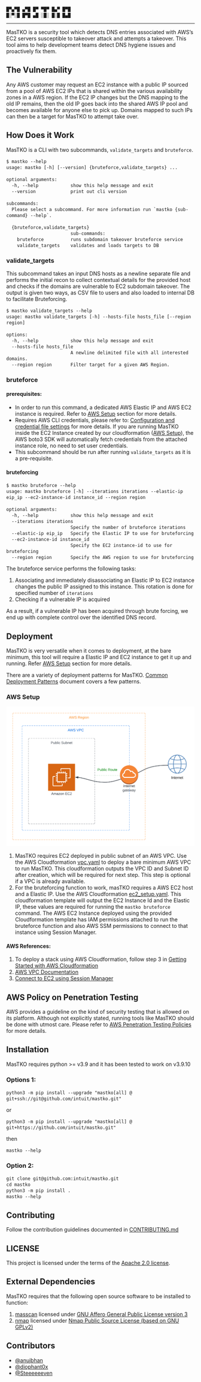 ```
█▀▄▀█ ▄▀█ █▀ ▀█▀ █▄▀ █▀█
█░▀░█ █▀█ ▄█ ░█░ █░█ █▄█
```
---
MasTKO is a security tool which detects DNS entries associated with AWS’s EC2 servers susceptible to takeover attack and attempts a takeover. This tool aims to help development teams detect DNS hygiene issues and proactively fix them.

## The Vulnerability

Any AWS customer may request an EC2 instance with a public IP sourced from a pool of AWS EC2 IPs that is shared within the various availability zones in a AWS region. If the EC2 IP changes but the DNS mapping to the old IP remains, then the old IP goes back into the shared AWS IP pool and becomes available for anyone else to pick up. Domains mapped to such IPs can then be a target for MasTKO to attempt take over.

## How Does it Work

MasTKO is a CLI with two subcommands, `validate_targets` and `bruteforce`.

```
$ mastko --help
usage: mastko [-h] [--version] {bruteforce,validate_targets} ...

optional arguments:
  -h, --help            show this help message and exit
  --version             print out cli version

subcommands:
  Please select a subcommand. For more information run `mastko {sub-command} --help`.

  {bruteforce,validate_targets}
                        sub-commands:
    bruteforce          runs subdomain takeover bruteforce service
    validate_targets    validates and loads targets to DB
```

### validate_targets

This subcommand takes an input DNS hosts as a newline separate file and performs the initial recon to collect contextual details for the provided host and checks if the domains are vulnerable to EC2 subdomain takeover. The output is given two ways, as CSV file to users and also loaded to internal DB to facilitate Bruteforcing.

```
$ mastko validate_targets --help
usage: mastko validate_targets [-h] --hosts-file hosts_file [--region region]

options:
  -h, --help            show this help message and exit
  --hosts-file hosts_file
                        A newline delimited file with all interested domains.
  --region region       Filter target for a given AWS Region.
```

### bruteforce

#### prerequisites:

* In order to run this command, a dedicated AWS Elastic IP and AWS EC2 instance is required. Refer to [AWS Setup](#aws-setup) section for more details.
* Requires AWS CLI credentials, please refer to: [Configuration and credential file settings](https://docs.aws.amazon.com/cli/latest/userguide/cli-configure-files.html) for more details. If you are running MasTKO inside the EC2 Instance created by our cloudformation ([AWS Setup](#aws-setup)), the AWS boto3 SDK will automatically fetch credentials from the attached instance role, no need to set user credentials.
* This subcommand should be run after running `validate_targets` as it is a pre-requisite.

#### bruteforcing

```
$ mastko bruteforce --help 
usage: mastko bruteforce [-h] --iterations iterations --elastic-ip eip_ip --ec2-instance-id instance_id --region region

optional arguments:
  -h, --help            show this help message and exit
  --iterations iterations
                        Specify the number of bruteforce iterations
  --elastic-ip eip_ip   Specify the Elastic IP to use for bruteforcing
  --ec2-instance-id instance_id
                        Specify the EC2 instance-id to use for bruteforcing
  --region region       Specify the AWS region to use for bruteforcing
```

The bruteforce service performs the following tasks:

1. Associating and immediately disassociating an Elastic IP to EC2 instance changes the public IP assigned to this instance. This rotation is done for specified number of `iterations`
2. Checking if a vulnerable IP is acquired

As a result, if a vulnerable IP has been acquired through brute forcing, we end up with complete control over the identified DNS record.

## Deployment

MasTKO is very versatile when it comes to deployment, at the bare minimum, this tool will require a Elastic IP and EC2 instance to get it up and running. Refer [AWS Setup](#aws-setup) section for more details.

There are a variety of deployment patterns for MasTKO. [Common Deployment Patterns](/docs/deployment_patterns.md) document covers a few patterns.

### AWS Setup

![AWS Setup](docs/images/aws_setup.png)

1. MasTKO requires EC2 deployed in public subnet of an AWS VPC. Use the AWS Cloudformation [vpc.yaml](aws/vpc.yaml) to deploy a bare minimum AWS VPC to run MasTKO. This cloudformation outputs the VPC ID and Subnet ID after creation, which will be required for next step. This step is optional if a VPC is already available.
2. For the bruteforcing function to work, masTKO requires a AWS EC2 host and a Elastic IP. Use the AWS Cloudformation [ec2_setup.yaml](aws/ec2_setup.yaml). This cloudformation template will output the EC2 Instance Id and the Elastic IP, these values are required for running the `mastko bruteforce` command. The AWS EC2 Instance deployed using the provided Cloudformation template has IAM permissions attached to run the bruteforce function and also AWS SSM permissions to connect to that instance using Session Manager.
   
#### AWS References:
1. To deploy a stack using AWS Cloudformation, follow step 3 in [Getting Started with AWS Cloudformation](https://docs.aws.amazon.com/AWSCloudFormation/latest/UserGuide/GettingStarted.Walkthrough.html)
2. [AWS VPC Documentation](https://docs.aws.amazon.com/vpc/latest/userguide/what-is-amazon-vpc.html)
3. [Connect to EC2 using Session Manager](https://docs.aws.amazon.com/AWSEC2/latest/UserGuide/session-manager.html)

## AWS Policy on Penetration Testing

AWS provides a guideline on the kind of security testing that is allowed on its platform. Although not explicitly stated, running tools like MasTKO should be done with utmost care. Please refer to [AWS Penetration Testing Policies](https://aws.amazon.com/security/penetration-testing/) for more details.

## Installation

MasTKO requires python >= v3.9 and it has been tested to work on v3.9.10

### Options 1:

```
python3 -m pip install --upgrade "mastko[all] @ git+ssh://git@github.com/intuit/mastko.git"
```
or

```
python3 -m pip install --upgrade "mastko[all] @ git+https://github.com/intuit/mastko.git"
```
then

```
mastko --help
```

### Option 2:

```
git clone git@github.com:intuit/mastko.git
cd mastko
python3 -m pip install .
mastko --help
```

## Contributing

Follow the contribution guidelines documented in [CONTRIBUTING.md](/CONTRIBUTING.md)

## LICENSE

This project is licensed under the terms of the [Apache 2.0 license](/LICENSE.md).

## External Dependencies

MasTKO requires that the following open source software to be installed to function:

1. [masscan](https://github.com/robertdavidgraham/masscan) licensed under [GNU Affero General Public License version 3](https://github.com/robertdavidgraham/masscan/blob/master/LICENSE)
2. [nmap](https://nmap.org/) licensed under [Nmap Public Source License (based on GNU GPLv2)](https://nmap.org/npsl/)

## Contributors

- [@anujbhan](https://github.com/anujbhan)
- [@diophant0x](https://github.com/diophant0x)
- [@Steeeeeeven](https://github.com/Steeeeeeven)
